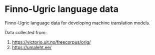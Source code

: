 # Finno-Ugric language data
Finno-Ugric language data for developing machine translation models.

Data collected from:
1. https://victorio.uit.no/freecorpus/orig/
2. https://umaleht.ee/
